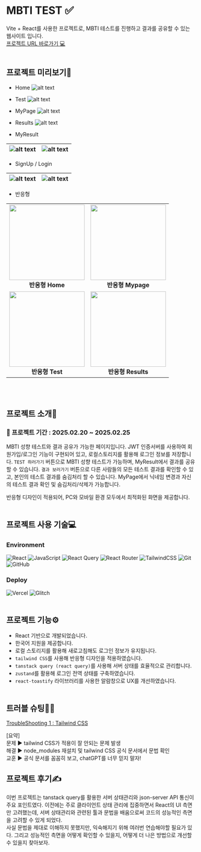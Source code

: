 # MBTI TEST ✅

Vite + React를 사용한 프로젝트로, MBTI 테스트를 진행하고 결과를 공유할 수 있는 웹사이트 입니다.<br>
[프로젝트 URL 바로가기 💻](https://mbti-test-site.vercel.app//)
<br><br>

## 프로젝트 미리보기🩵

- Home
  ![alt text](홈.png)

- Test
  ![alt text](테스트.png)

- MyPage
  ![alt text](마이페이지.png)

- Results
  ![alt text](결과.png)

- MyResult

| ![alt text](결과페이지-공유하기.png) | ![alt text](결과페이지-테스트하기.png) |
| ----------------------------------------------- | ------------------------------------------------- |

- SignUp / Login

| ![alt text](가입.png) | ![alt text](로그인.png) |
| ------------------------ | --------------------------- |

- 반응형

<table>
  <tr>
    <td align="center">
      <img src="반응형홈.png" width="200px"><br>
      <strong>반응형 Home</strong>
    </td>
    <td align="center">
      <img src="반응형마이페이지.png" width="200px"><br>
      <strong>반응형 Mypage</strong>
    </td>
  </tr>
  <tr>
    <td align="center">
      <img src="반응형결과.png" width="200px"><br>
      <strong>반응형 Test</strong>
    </td>
    <td align="center">
      <img src="반응형테스트.png" width="200px"><br>
      <strong>반응형 Results</strong>
    </td>
  </tr>
</table>

<br><br>

## 프로젝트 소개📄

### 📆 프로젝트 기간 : 2025.02.20 ~ 2025.02.25

MBTI 성향 테스트와 결과 공유가 가능한 페이지입니다. JWT 인증서버를 사용하여 회원가입/로그인 기능이 구현되어 있고, 로컬스토리지를 활용해 로그인 정보를 저장합니다. `TEST 하러가기` 버튼으로 MBTI 성향 테스트가 가능하며, MyResult에서 결과를 공유할 수 있습니다. `결과 보러가기` 버튼으로 다른 사람들의 모든 테스트 결과를 확인할 수 있고, 본인의 테스트 결과를 숨김처리 할 수 있습니다. MyPage에서 닉네임 변경과 자신의 테스트 결과 확인 및 숨김처리/삭제가 가능합니다.

반응형 디자인이 적용되어, PC와 모바일 환경 모두에서 최적화된 화면을 제공합니다.
<br><br>

## 프로젝트 사용 기술💻

### Environment

![React](https://img.shields.io/badge/react-%2320232a.svg?style=for-the-badge&logo=react&logoColor=%2361DAFB) ![JavaScript](https://img.shields.io/badge/javascript-%23323330.svg?style=for-the-badge&logo=javascript&logoColor=%23F7DF1E) ![React Query](https://img.shields.io/badge/-React%20Query-FF4154?style=for-the-badge&logo=react%20query&logoColor=white) ![React Router](https://img.shields.io/badge/React_Router-CA4245?style=for-the-badge&logo=react-router&logoColor=white) ![TailwindCSS](https://img.shields.io/badge/tailwindcss-%2338B2AC.svg?style=for-the-badge&logo=tailwind-css&logoColor=white) ![Git](https://img.shields.io/badge/git-%23F05033.svg?style=for-the-badge&logo=git&logoColor=white) ![GitHub](https://img.shields.io/badge/github-%23121011.svg?style=for-the-badge&logo=github&logoColor=white)

### Deploy

![Vercel](https://img.shields.io/badge/vercel-%23000000.svg?style=for-the-badge&logo=vercel&logoColor=white) ![Glitch](https://img.shields.io/badge/glitch-%233333FF.svg?style=for-the-badge&logo=glitch&logoColor=white)
<br><br>

## 프로젝트 기능⚙️

- React 기반으로 개발되었습니다.
- 한국어 지원을 제공합니다.
- 로컬 스토리지를 활용해 새로고침해도 로그인 정보가 유지됩니다.
- `tailwind CSS`를 사용해 반응형 디자인을 적용하였습니다.
- `tanstack query (react query)`를 사용해 서버 상태를 효율적으로 관리합니다.
- `zustand`를 활용해 로그인 전역 상태를 구축하였습니다.
- `react-toastify` 라이브러리를 사용한 알람창으로 UX를 개선하였습니다.
  <br><br>

## 트러블 슈팅🧑‍💻

[TroubleShooting 1 : Tailwind CSS](https://velog.io/@miiing_gaeng/MBTI-%ED%85%8C%EC%8A%A4%ED%8A%B8-%ED%8E%98%EC%9D%B4%EC%A7%80-TroubleShooting-1-Tailwind-CSS)

[요약]<br>
문제 ▶️ tailwind CSS가 적용이 잘 안되는 문제 발생
<br>해결 ▶️ node_modules 재설치 및 tailwind CSS 공식 문서에서 문법 확인
<br>교훈 ▶️ 공식 문서를 꼼꼼히 보고, chatGPT를 너무 믿지 말자!

## 프로젝트 후기✍️

이번 프로젝트는 tanstack query를 활용한 서버 상태관리와 json-server API 통신이 주요 포인트였다. 이전에는 주로 클라이언트 상태 관리에 집중하면서 React의 UI 측면만 고려했는데, 서버 상태관리와 관련된 툴과 문법을 배움으로써 코드의 성능적인 측면을 고려할 수 있게 되었다.<br>
사실 문법을 제대로 이해하지 못했지만, 익숙해지기 위해 여러번 연습해야할 필요가 있다. 그리고 성능적인 측면을 어떻게 확인할 수 있을지, 어떻게 더 나은 방법으로 개선할 수 있을지 찾아보자.
